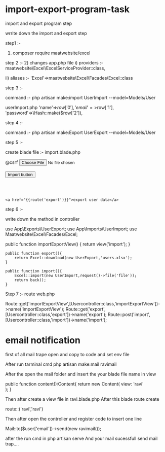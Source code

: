 # import-export-program-task
import and export program step


wrrite down the import and export step 

step1 :-
1) composer require maatwebsite/excel

step 2 :- 
2) changes app.php file 
   i) providers :- maatwebsite\Excel\ExcelServiceProvider::class,
   
   ii) aliases :- 'Excel'=>maatwebsite\Excel\Facades\Excel::class

step 3 :- 
 
command :-  php artisan make:import UserImport --model=Models/User

userImport.php 
            'name'=>$row['0'],
            'email'=>$row['1'],
            'password'=>\Hash::make($row['2']),

step 4 :- 

command :-  php artisan make:Export UserExport --model=Models/User

step 5 :- 

create blade file :- import.blade.php
  <form action="{{route('import')}}" method="post" enctype="multipart/form-data">
        @csrf
        <input type="file" name="file" id="">
        <br>
        <br>
        <button>Import button</button>
    </form>
    <br><br>

    <a href="{{route('export')}}">export user data</a>

step 6 :- 

write down the method in controller 

use App\Exports\UserExport;
use App\Imports\UserImport;
use Maatwebsite\Excel\Facades\Excel;

  public function importExportView()
    {
        return view('import');
    }


    public function export(){
        return Excel::download(new UserExport,'users.xlsx');
    }

    public function import(){
        Excel::import(new UserImport,request()->file('file'));
        return back();
    }

Step 7 :- 
route web.php

Route::get('importExportView',[Usercontroller::class,'importExportView'])->name('importExportView');
Route::get('export',[Usercontroller::class,'export'])->name('export');
Route::post('import',[Usercontroller::class,'import'])->name('import');



# email notification 


first of all mail trape open and copy to code and set env file

After run tarminal cmd php artisan make:mail ravimail 

After the open the mail folder and insert the your blade file name in view

 public function content():Content{
        return new Content(
            view: 'ravi'           
        );
    }

Then after create a view file in ravi.blade.php 
After this blade route create 

route::('ravi','ravi')

Then after open the controller and register code to insert one line 

Mail::to($user['email'])->send(new ravimail());

after the run cmd in php artisan serve 
And 
your mail sucessfull send mail trap....


